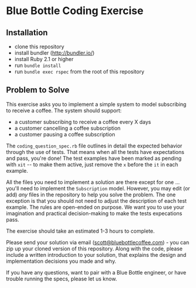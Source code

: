 # Blue Bottle Coding Exercise

## Installation

- clone this repository
- install bundler (http://bundler.io/)
- install Ruby 2.1 or higher
- run ```bundle install```
- run ```bundle exec rspec``` from the root of this repository

## Problem to Solve

This exercise asks you to implement a simple system to model subscribing to receive a coffee. The system should support:

- a customer subscribing to receive a coffee every X days
- a customer cancelling a coffee subscription
- a customer pausing a coffee subscription

The ```coding_question_spec.rb``` file outlines in detail the expected behavior through the use of tests. That means when all the tests have expectations and pass, you're done! The test examples have been marked as pending with `xit` -- to make them active, just remove the `x` before the `it` in each example.

All the files you need to implement a solution are there except for one ... you'll need to implement the `Subscription` model. However, you may edit (or add) *any* files in the repository to help you solve the problem. The one exception is that you should not need to adjust the description of each test example. The rules are open-ended on purpose. We want you to use your imagination and practical decision-making to make the tests expecations pass.

The exercise should take an estimated 1-3 hours to complete.

Please send your solution via email (scott@bluebottlecoffee.com) - you can zip up your cloned version of this repository. Along with the code, please include a written introduction to your solution, that explains the design and implementation decisions you made and why.

If you have any questions, want to pair with a Blue Bottle engineer, or have trouble running the specs, please let us know.

